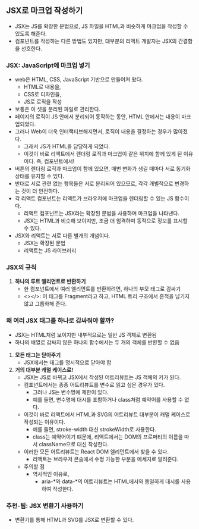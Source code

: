 ## JSX로 마크업 작성하기

- JSX는 JS를 확장한 문법으로, JS 파일을 HTML과 비슷하게 마크업을 작성할 수 있도록 해준다.
- 컴포넌트를 작성하는 다른 방법도 있지만, 대부분의 리액트 개발자는 JSX의 간결함을 선호한다.

### JSX: JavaScript에 마크업 넣기

- web은 HTML, CSS, JavaScript 기반으로 만들어져 왔다.
    - HTML로 내용을,
    - CSS로 디자인을,
    - JS로 로직을 작성
- 보통은 이 셋을 분리된 파일로 관리한다.
- 페이지의 로직이 JS 안에서 분리되어 동작하는 동안, HTML 안에서는 내용이 마크업되었다.
- 그러나 Web이 더욱 인터랙티브해지면서, 로직이 내용을 결정하는 경우가 많아졌다.
    - 그래서 JS가 HTML을 담당하게 되었다.
    - 이것이 바로 리액트에서 렌더링 로직과 마크업이 같은 위치에 함께 있게 된 이유이다. 즉, 컴포넌트에서!
- 버튼의 렌더링 로직과 마크업이 함께 있으면, 매번 변화가 생길 때마다 서로 동기화 상태를 유지할 수 있다.
- 반대로 서로 관련 없는 항목들은 서로 분리되어 있으므로, 각각 개별적으로 변경하는 것이 더 안전하다.
- 각 리액트 컴포넌트는 리액트가 브라우저에 마크업을 렌더링할 수 있는 JS 함수이다.
    - 리액트 컴포넌트는 JSX라는 확장된 문법을 사용하며 마크업을 나타낸다.
    - JSX는 HTML과 비슷해 보이지만, 조금 더 엄격하며 동적으로 정보를 표시할 수 있다.
- JSX와 리액트는 서로 다른 별개의 개념이다.
    - JSX는 확장된 문법
    - 리액트는 JS 라이브러리

### JSX의 규칙

1. **하나의 루트 엘리먼트로 반환하기**
    - 한 컴포넌트에서 여러 엘리먼트를 반환하려면, 하나의 부모 태그로 감싸기
    - <></>: 이 태그를 Fragment라고 하고, HTML 트리 구조에서 흔적을 남기지 않고 그룹화해 준다.

<aside>

### 왜 여러 JSX 태그를 하나로 감싸줘야 할까?

- JSX는 HTML처럼 보이지만 내부적으로는 일반 JS 객체로 변환됨
- 하나의 배열로 감싸지 않은 하나의 함수에서는 두 개의 객체를 반환할 수 없음
</aside>

1. **모든 태그는 닫아주기**
    - JSX에서는 태그를 명시적으로 닫아야 함
2. **거의 대부분 캐멀 케이스로!**
    - JSX는 JS로 바뀌고 JSX에서 작성된 어트리뷰트는 JS 객체의 키가 된다.
    - 컴포넌트에서는 종종 어트리뷰트를 변수로 읽고 싶은 경우가 있다.
        - 그러나 JS는 변수명에 제한이 있다.
        - 예를 들면, 변수명에 대시를 포함하거나 class처럼 예약어를 사용할 수 없다.
    - 이것이 바로 리액트에서 HTML과 SVG의 어트리뷰트 대부분이 캐멀 케이스로 작성되는 이유이다.
        - 예를 들면, stroke-width 대신 strokeWidth로 사용한다.
        - class는 예약어이기 떄문에, 리액트에서는 DOM의 프로퍼티의 이름을 따서 className으로 대신 작성한다.
    - 이러한 모든 어트리뷰트는 React DOM 엘리먼트에서 찾을 수 있다.
        - 리액트는 브라우저 콘솔에서 수정 가능한 부분을 메세지로 알려준다.
    - 주의할 점
        - 역사적인 이유로,
            - aria-*와 data-*의 어트리뷰트는 HTML에서와 동일하게 대시를 사용하여 작성한다.

### 추천-팁: JSX 변환기 사용하기

- 변환기를 통해 HTML과 SVG를 JSX로 변환할 수 있다.
